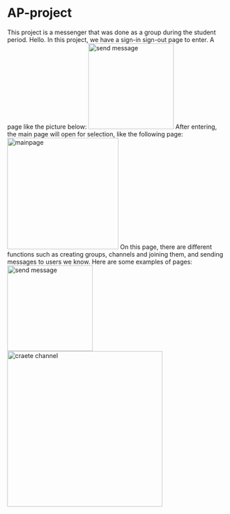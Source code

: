 # AP-project
This project is a messenger that was done as a group during the student period.
Hello.
In this project, we have a sign-in sign-out page to enter.
A page like the picture below:
<img width="196" alt="send message" src="https://github.com/Maedeh01/Messenger_StarStruct/assets/125665261/ea88435a-0146-4da2-abca-ca97033db424">
After entering, the main page will open for selection, like the following page:
<img width="255" alt="mainpage" src="https://github.com/Maedeh01/Messenger_StarStruct/assets/125665261/259cf650-9af9-491b-9adc-667e08dd9fa8">
On this page, there are different functions such as creating groups, channels and joining them, and sending messages to users we know.
Here are some examples of pages:
<img width="196" alt="send message" src="https://github.com/Maedeh01/Messenger_StarStruct/assets/125665261/0f963b20-d2c2-45f5-a85e-02fd014a5e85">
<img width="356" alt="craete channel" src="https://github.com/Maedeh01/Messenger_StarStruct/assets/125665261/926528a1-8fe8-4530-9c46-77fca5b3b914">
